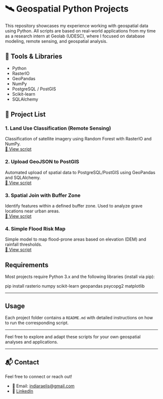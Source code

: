# 🛰️ Geospatial Python Projects

This repository showcases my experience working with geospatial data using Python. All scripts are based on real-world applications from my time as a research intern at Geolab (UDESC), where I focused on database modeling, remote sensing, and geospatial analysis.

## 🔧 Tools & Libraries
- Python
- RasterIO
- GeoPandas
- NumPy
- PostgreSQL / PostGIS
- Scikit-learn
- SQLAlchemy

## 📁 Project List

### 1. Land Use Classification (Remote Sensing)
Classification of satellite imagery using Random Forest with RasterIO and NumPy.  
[🔗 View script](01-land-use-classification/classify_land_use.py)

### 2. Upload GeoJSON to PostGIS
Automated upload of spatial data to PostgreSQL/PostGIS using GeoPandas and SQLAlchemy.  
[🔗 View script](02-upload-to-postgis/upload_to_postgis.py)

### 3. Spatial Join with Buffer Zone
Identify features within a defined buffer zone. Used to analyze grave locations near urban areas.  
[🔗 View script](03-buffer-spatial-join/buffer_and_join.py)

### 4. Simple Flood Risk Map
Simple model to map flood-prone areas based on elevation (DEM) and rainfall thresholds.  
[🔗 View script](04-flood-risk-map/flood_risk_model.py)

## Requirements

Most projects require Python 3.x and the following libraries (install via pip):

pip install rasterio numpy scikit-learn geopandas psycopg2 matplotlib


---

## Usage

Each project folder contains a `README.md` with detailed instructions on how to run the corresponding script.

---

Feel free to explore and adapt these scripts for your own geospatial analyses and applications.

---

## 📬 Contact
Feel free to connect or reach out!

- 📧 Email: indiaraelis@gmail.com  
- 💼 [LinkedIn](https://www.linkedin.com/in/indiaraelis)
